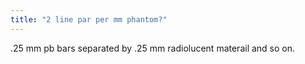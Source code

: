 ```yaml
---
title: "2 line par per mm phantom?"
---
```

.25 mm pb bars separated by .25 mm radiolucent materail and so on.

